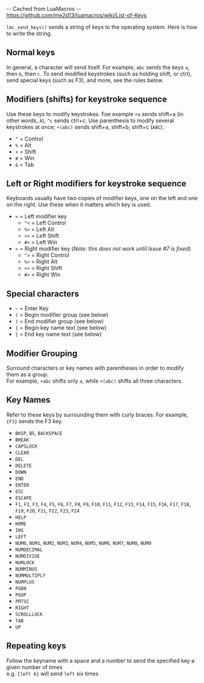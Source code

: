-- Cached from LuaMacros
-- https://github.com/me2d13/luamacros/wiki/List-of-Keys



`lmc_send_keys()` sends a string of keys to the operating system. Here is how to write the string.
## Normal keys
In general, a character will send itself. For example, `abc` sends the keys `a`, then `b`, then `c`. To send modified keystrokes (such as holding shift, or ctrl), send special keys (such as F3), and more, see the rules below.

## Modifiers (shifts) for keystroke sequence
Use these keys to modify keystrokes. Foe example `+a` sends shift+a (in other words, `A`), `^c` sends ctrl+c. Use parenthesis to modify several keystrokes at once; `+(abc)` sends shift+a, shift+b, shift+c (`ABC`).
* `^` = Control  
* `%` = Alt
* `+` = Shift  
* `#` = Win
* `&` = Tab

## Left or Right modifiers for keystroke sequence
Keyboards usually have two copies of modifier keys, one on the left and one on the right. Use these when it matters which key is used.
* `<` = Left modifier key
  * `^<` = Left Control
  * `%<` = Left Alt
  * `+<` = Left Shift  
  * `#<` = Left Win
* `>` = Right modifier key (_Note: this does not work until Issue #7 is fixed_)
  * `^>` = Right Control
  * `%>` = Right Alt
  * `+>` = Right Shift  
  * `#>` = Right Win

## Special characters
* `~` = Enter Key
* `(` = Begin modifier group (see below)  
* `)` = End modifier group (see below)  
* `{` = Begin key name text (see below)  
* `}` = End key name text (see below)

## Modifier Grouping
Surround characters or key names with parentheses in order to modify them as a group.  
For example, `+abc` shifts only `a`, while `+(abc)` shifts all three characters.  


## Key Names
Refer to these keys by surrounding them with curly braces. For example, `{F3}` sends the F3 key.
* `BKSP`, `BS`, `BACKSPACE`
* `BREAK`
* `CAPSLOCK`
* `CLEAR`
* `DEL`
* `DELETE`
* `DOWN`
* `END`
* `ENTER`
* `ESC`
* `ESCAPE`
* `F1`, `F2`, `F3`, `F4`, `F5`, `F6`, `F7`, `F8`, `F9`, `F10`, `F11`, `F12`, `F13`, `F14`, `F15`, `F16`, `F17`, `F18`, `F19`, `F20`, `F21`, `F22`, `F23`, `F24`
* `HELP`
* `HOME`
* `INS`
* `LEFT`
* `NUM0`, `NUM1`, `NUM2`, `NUM3`, `NUM4`, `NUM5`, `NUM6`, `NUM7`, `NUM8`, `NUM9`
* `NUMDECIMAL`
* `NUMDIVIDE`
* `NUMLOCK`
* `NUMMINUS`
* `NUMMULTIPLY`
* `NUMPLUS`
* `PGDN`
* `PGUP`
* `PRTSC`
* `RIGHT`
* `SCROLLLOCK`
* `TAB`
* `UP`

## Repeating keys
Follow the keyname with a space and a number to send the specified key a given number of times  
e.g. `{left 6}` will send `left` six times
